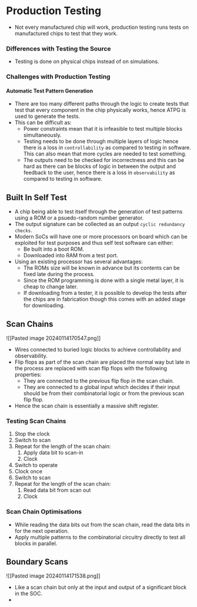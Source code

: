 # Production Testing 
* Not every manufactured chip will work, production testing runs tests on manufactured chips to test that they work.
### Differences with Testing the Source
* Testing is done on physical chips instead of on simulations.
### Challenges with Production Testing
#### Automatic Test Pattern Generation 
* There are too many different paths through the logic to create tests that test that every component in the chip physically works, hence ATPG is used to generate the tests.
* This can be difficult as: 
	* Power constraints mean that it is infeasible to test multiple blocks simultaneously.
	* Testing needs to be done through multiple layers of logic hence there is a loss in `controllability` as compared to testing in software. This can also mean that more cycles are needed to test something.
	*  The outputs need to be checked for incorrectness and this can be hard as there can be blocks of logic in between the output and feedback to the user, hence there is a loss in `observability` as compared to testing in software.
## Built In Self Test
* A chip being able to test itself through the generation of test patterns using a ROM or a psuedo-random number generator.
* The output signature can be collected as an output `cyclic redundancy checks`.
* Modern SoCs will have one or more processors on board which can be exploited for test purposes and thus self test software can either: 
	* Be built into a boot ROM. 
	* Downloaded into RAM from a test port.
* Using an existing processor has several advantages:
	* The ROMs size will be known in advance but its contents can be fixed late during the process. 
	* Since the ROM programming is done with a single metal layer, it is cheap to change later. 
	* If downloading from a tester, it is possible to develop the tests after the chips are in fabrication though this comes with an added stage for downloading.

## Scan Chains
![[Pasted image 20240114170547.png]]
* Wires connected to buried logic blocks to achieve controllability and observability.
* Flip flops as part of the scan chain are placed the normal way but late in the process are replaced with scan flip flops with the following properties:
	* They are connected to the previous flip flop in the scan chain. 
	* They are connected to a global input which decides if their input should be from their combinatorial logic or from the previous scan flip flop.
* Hence the scan chain is essentially a massive shift register.
### Testing Scan Chains
1. Stop the clock 
2. Switch to scan
3. Repeat for the length of the scan chain:
	1. Apply data bit to scan-in
	2. Clock
4. Switch to operate
5. Clock once 
6. Switch to scan
7. Repeat for the length of the scan chain:
	1. Read data bit from scan out 
	2. Clock

### Scan Chain Optimisations 
* While reading the data bits out from the scan chain, read the data bits in for the next operation. 
* Apply multiple patterns to the combinatorial circuitry directly to test all blocks in parallel. 
## Boundary Scans
![[Pasted image 20240114171538.png]]
* Like a scan chain but only at the input and output of a significant block in the SOC.
* 